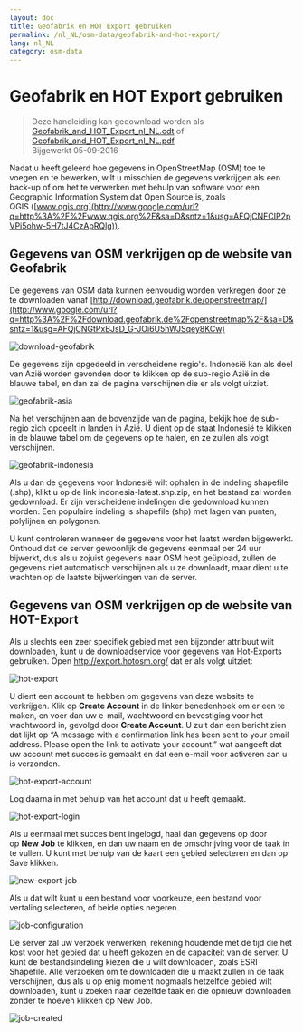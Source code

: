 ```yaml
---
layout: doc
title: Geofabrik en HOT Export gebruiken
permalink: /nl_NL/osm-data/geofabrik-and-hot-export/
lang: nl_NL
category: osm-data
---
```


Geofabrik en HOT Export gebruiken
================

> Deze handleiding kan gedownload worden als  [Geofabrik_and_HOT_Export_nl_NL.odt](/files/Geofabrik_and_HOT_Export_nl_NL.odt) of [Geofabrik_and_HOT_Export_nl_NL.pdf](/files/Geofabrik_and_HOT_Export_nl_NL.pdf)  
> Bijgewerkt 05-09-2016  

Nadat u heeft geleerd hoe gegevens in OpenStreetMap (OSM) toe te voegen en te bewerken, wilt u misschien de gegevens verkrijgen als een back-up of om het te verwerken met behulp van software voor een Geographic Information System dat Open Source is, zoals QGIS ([www.qgis.org](http://www.google.com/url?q=http%3A%2F%2Fwww.qgis.org%2F&sa=D&sntz=1&usg=AFQjCNFCIP2pVPi5ohw-5H7tJ4CzApRQlg)).  

Gegevens van OSM verkrijgen op de website van Geofabrik
-------------------------------------

De gegevens van OSM data kunnen eenvoudig worden verkregen door ze te downloaden vanaf [http://download.geofabrik.de/openstreetmap/](http://www.google.com/url?q=http%3A%2F%2Fdownload.geofabrik.de%2Fopenstreetmap%2F&sa=D&sntz=1&usg=AFQjCNGtPxBJsD_G-JOi6U5hWJSqey8KCw)

![download-geofabrik][]

De gegevens zijn opgedeeld in verscheidene regio's. Indonesië kan als deel van Azië worden gevonden door te klikken op de sub-regio Azië in de blauwe tabel, en dan zal de pagina verschijnen die er als volgt uitziet.  

![geofabrik-asia][]

Na het verschijnen aan de bovenzijde van de pagina, bekijk hoe de sub-regio zich opdeelt in landen in Azië. U dient op de staat Indonesië te klikken in de blauwe tabel om de gegevens op te halen, en ze zullen als volgt verschijnen.  

![geofabrik-indonesia][]

Als u dan de gegevens voor Indonesië wilt ophalen in de indeling shapefile (.shp), klikt u op de link indonesia-latest.shp.zip, en het bestand zal worden gedownload. Er zijn verscheidene indelingen die gedownload kunnen worden. Een populaire indeling is shapefile (shp) met lagen van punten, polylijnen en polygonen.  

U kunt controleren wanneer de gegevens voor het laatst werden bijgewerkt. Onthoud dat de server gewoonlijk de gegevens eenmaal per 24 uur bijwerkt, dus als u zojuist gegevens naar OSM hebt geüpload, zullen de gegevens niet automatisch verschijnen als u ze downloadt, maar dient u te wachten op de laatste bijwerkingen van de server.  

Gegevens van OSM verkrijgen op de website van HOT-Export
--------------------------------------

Als u slechts een zeer specifiek gebied met een bijzonder attribuut wilt downloaden, kunt u de downloadservice voor gegevens van Hot-Exports gebruiken. Open <http://export.hotosm.org/> dat er als volgt uitziet:  

![hot-export][]

U dient een account te hebben om gegevens van deze website te verkrijgen. Klik op **Create Account** in de linker benedenhoek om er een te maken, en voer dan uw e-mail, wachtwoord en bevestiging voor het wachtwoord in, gevolgd door **Create Account**. U zult dan een bericht zien dat lijkt op “A message with a confirmation link has been sent to your email address. Please open the link to activate your account.” wat aangeeft dat uw account met succes is gemaakt en dat een e-mail voor activeren aan u is verzonden.  

![hot-export-account][]

Log daarna in met behulp van het account dat u heeft gemaakt.  

![hot-export-login][]

Als u eenmaal met succes bent ingelogd, haal dan gegevens op door op **New Job** te klikken, en dan uw naam en de omschrijving voor de taak in te vullen. U kunt met behulp van de kaart een gebied selecteren en dan op Save klikken.  

![new-export-job][]

Als u dat wilt kunt u een bestand voor voorkeuze, een bestand voor vertaling selecteren, of beide opties negeren.  

![job-configuration][]

De server zal uw verzoek verwerken, rekening houdende met de tijd die het kost voor het gebied dat u heeft gekozen en de capaciteit van de server. U kunt de bestandsindeling kiezen die u wilt downloaden, zoals ESRI Shapefile. Alle verzoeken om te downloaden die u maakt zullen in de taak verschijnen, dus als u op enig moment nogmaals hetzelfde gebied wilt downloaden, kunt u zoeken naar dezelfde taak en die opnieuw downloaden zonder te hoeven klikken op New Job.  

![job-created][]

[download-geofabrik]: /images/osm-data/download-geofabrik.png
[geofabrik-asia]: /images/osm-data/geofabrik-asia.png
[geofabrik-indonesia]: /images/osm-data/geofabrik-indonesia.png
[hot-export]: /images/osm-data/hot-export.png
[hot-export-account]: /images/osm-data/hot-export-account.png
[hot-export-login]: /images/osm-data/hot-export-login.png
[new-export-job]: /images/osm-data/new-export-job.png
[job-configuration]: /images/osm-data/job-configuration.png
[job-created]: /images/osm-data/job-created.png

